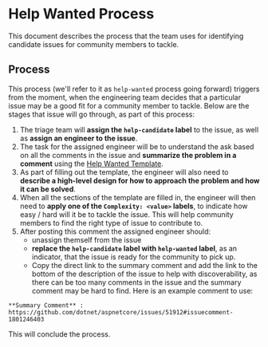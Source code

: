 # Help Wanted Process

This document describes the process that the team uses for identifying candidate issues for community members to tackle.

## Process

This process (we'll refer to it as `help-wanted` process going forward) triggers from the moment, when the engineering team decides that a particular issue may be a good fit for a community member to tackle. Below are the stages that issue will go through, as part of this process:
1. The triage team will **assign the `help-candidate` label** to the issue, as well as **assign an engineer to the issue**.
2. The task for the assigned engineer will be to understand the ask based on all the comments in the issue and **summarize the problem in a comment** using the [Help Wanted Template](/docs/HelpWantedIssueSummaryCommentTemplate.md).
3. As part of filling out the template, the engineer will also need to **describe a high-level design for how to approach the problem and how it can be solved**.
4. When all the sections of the template are filled in, the engineer will then need to **apply one of the `Complexity: <value>` labels**, to indicate how easy / hard will it be to tackle the issue.
 This will help community members to find the right type of issue to contribute to.
5. After posting this comment the assigned engineer should:
   - unassign themself from the issue
   - **replace the `help-candidate` label with `help-wanted` label**, as an indicator, that the issue is ready for the community to pick up.
   - Copy the direct link to the summary comment and add the link to the bottom of the description of the issue to help with discoverability, as there can be too many comments in the issue and the summary comment may be hard to find.
    Here is an example comment to use:

```
**Summary Comment** : https://github.com/dotnet/aspnetcore/issues/51912#issuecomment-1801246403
```

This will conclude the process.
